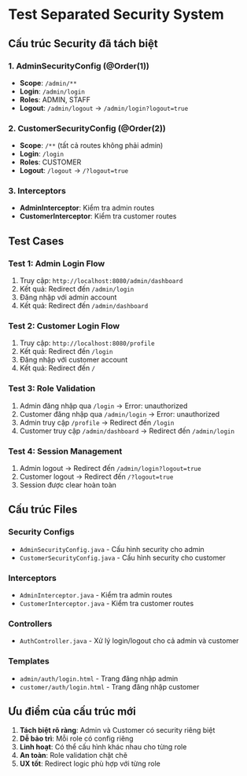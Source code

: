 # Test Separated Security System

## Cấu trúc Security đã tách biệt

### 1. AdminSecurityConfig (@Order(1))
- **Scope**: `/admin/**`
- **Login**: `/admin/login`
- **Roles**: ADMIN, STAFF
- **Logout**: `/admin/logout` → `/admin/login?logout=true`

### 2. CustomerSecurityConfig (@Order(2))
- **Scope**: `/**` (tất cả routes không phải admin)
- **Login**: `/login`
- **Roles**: CUSTOMER
- **Logout**: `/logout` → `/?logout=true`

### 3. Interceptors
- **AdminInterceptor**: Kiểm tra admin routes
- **CustomerInterceptor**: Kiểm tra customer routes

## Test Cases

### Test 1: Admin Login Flow
1. Truy cập: `http://localhost:8080/admin/dashboard`
2. Kết quả: Redirect đến `/admin/login`
3. Đăng nhập với admin account
4. Kết quả: Redirect đến `/admin/dashboard`

### Test 2: Customer Login Flow
1. Truy cập: `http://localhost:8080/profile`
2. Kết quả: Redirect đến `/login`
3. Đăng nhập với customer account
4. Kết quả: Redirect đến `/`

### Test 3: Role Validation
1. Admin đăng nhập qua `/login` → Error: unauthorized
2. Customer đăng nhập qua `/admin/login` → Error: unauthorized
3. Admin truy cập `/profile` → Redirect đến `/login`
4. Customer truy cập `/admin/dashboard` → Redirect đến `/admin/login`

### Test 4: Session Management
1. Admin logout → Redirect đến `/admin/login?logout=true`
2. Customer logout → Redirect đến `/?logout=true`
3. Session được clear hoàn toàn

## Cấu trúc Files

### Security Configs
- `AdminSecurityConfig.java` - Cấu hình security cho admin
- `CustomerSecurityConfig.java` - Cấu hình security cho customer

### Interceptors
- `AdminInterceptor.java` - Kiểm tra admin routes
- `CustomerInterceptor.java` - Kiểm tra customer routes

### Controllers
- `AuthController.java` - Xử lý login/logout cho cả admin và customer

### Templates
- `admin/auth/login.html` - Trang đăng nhập admin
- `customer/auth/login.html` - Trang đăng nhập customer

## Ưu điểm của cấu trúc mới

1. **Tách biệt rõ ràng**: Admin và Customer có security riêng biệt
2. **Dễ bảo trì**: Mỗi role có config riêng
3. **Linh hoạt**: Có thể cấu hình khác nhau cho từng role
4. **An toàn**: Role validation chặt chẽ
5. **UX tốt**: Redirect logic phù hợp với từng role
